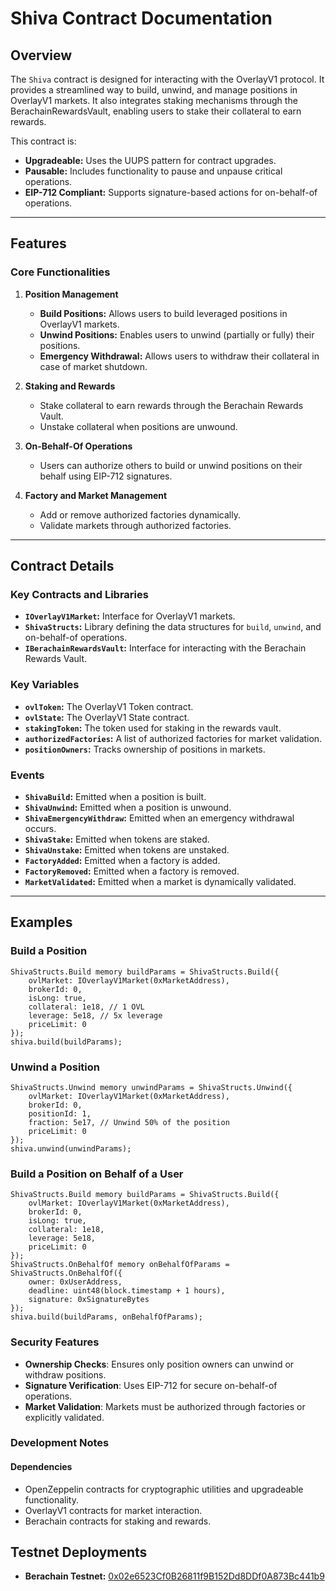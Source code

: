 # Shiva Contract Documentation

## Overview

The `Shiva` contract is designed for interacting with the OverlayV1 protocol. It provides a streamlined way to build, unwind, and manage positions in OverlayV1 markets. It also integrates staking mechanisms through the BerachainRewardsVault, enabling users to stake their collateral to earn rewards.

This contract is:

- **Upgradeable:** Uses the UUPS pattern for contract upgrades.
- **Pausable:** Includes functionality to pause and unpause critical operations.
- **EIP-712 Compliant:** Supports signature-based actions for on-behalf-of operations.

---

## Features

### Core Functionalities

1. **Position Management**
   - **Build Positions:** Allows users to build leveraged positions in OverlayV1 markets.
   - **Unwind Positions:** Enables users to unwind (partially or fully) their positions.
   - **Emergency Withdrawal:** Allows users to withdraw their collateral in case of market shutdown.

2. **Staking and Rewards**
   - Stake collateral to earn rewards through the Berachain Rewards Vault.
   - Unstake collateral when positions are unwound.

3. **On-Behalf-Of Operations**
   - Users can authorize others to build or unwind positions on their behalf using EIP-712 signatures.

4. **Factory and Market Management**
   - Add or remove authorized factories dynamically.
   - Validate markets through authorized factories.

---

## Contract Details

### Key Contracts and Libraries

- **`IOverlayV1Market`:** Interface for OverlayV1 markets.
- **`ShivaStructs`:** Library defining the data structures for `build`, `unwind`, and on-behalf-of operations.
- **`IBerachainRewardsVault`:** Interface for interacting with the Berachain Rewards Vault.

### Key Variables

- **`ovlToken`:** The OverlayV1 Token contract.
- **`ovlState`:** The OverlayV1 State contract.
- **`stakingToken`:** The token used for staking in the rewards vault.
- **`authorizedFactories`:** A list of authorized factories for market validation.
- **`positionOwners`:** Tracks ownership of positions in markets.

### Events

- **`ShivaBuild`:** Emitted when a position is built.
- **`ShivaUnwind`:** Emitted when a position is unwound.
- **`ShivaEmergencyWithdraw`:** Emitted when an emergency withdrawal occurs.
- **`ShivaStake`:** Emitted when tokens are staked.
- **`ShivaUnstake`:** Emitted when tokens are unstaked.
- **`FactoryAdded`:** Emitted when a factory is added.
- **`FactoryRemoved`:** Emitted when a factory is removed.
- **`MarketValidated`:** Emitted when a market is dynamically validated.

---

## Examples

### Build a Position

```solidity
ShivaStructs.Build memory buildParams = ShivaStructs.Build({
    ovlMarket: IOverlayV1Market(0xMarketAddress),
    brokerId: 0,
    isLong: true,
    collateral: 1e18, // 1 OVL
    leverage: 5e18, // 5x leverage
    priceLimit: 0
});
shiva.build(buildParams);
```

### Unwind a Position

```solidity
ShivaStructs.Unwind memory unwindParams = ShivaStructs.Unwind({
    ovlMarket: IOverlayV1Market(0xMarketAddress),
    brokerId: 0,
    positionId: 1,
    fraction: 5e17, // Unwind 50% of the position
    priceLimit: 0
});
shiva.unwind(unwindParams);
```

### Build a Position on Behalf of a User
  
```solidity
ShivaStructs.Build memory buildParams = ShivaStructs.Build({
    ovlMarket: IOverlayV1Market(0xMarketAddress),
    brokerId: 0,
    isLong: true,
    collateral: 1e18,
    leverage: 5e18,
    priceLimit: 0
});
ShivaStructs.OnBehalfOf memory onBehalfOfParams = ShivaStructs.OnBehalfOf({
    owner: 0xUserAddress,
    deadline: uint48(block.timestamp + 1 hours),
    signature: 0xSignatureBytes
});
shiva.build(buildParams, onBehalfOfParams);
```

### Security Features

- **Ownership Checks**: Ensures only position owners can unwind or withdraw positions.
- **Signature Verification**: Uses EIP-712 for secure on-behalf-of operations.
- **Market Validation**: Markets must be authorized through factories or explicitly validated.

### Development Notes

#### Dependencies

- OpenZeppelin contracts for cryptographic utilities and upgradeable functionality.
- OverlayV1 contracts for market interaction.
- Berachain contracts for staking and rewards.

## Testnet Deployments

- **Berachain Testnet:** [0x02e6523Cf0B26811f9B152Dd8DDf0A873Bc441b9](https://bartio.beratrail.io/address/0x02e6523Cf0B26811f9B152Dd8DDf0A873Bc441b9)